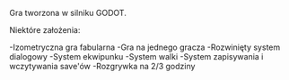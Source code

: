 Gra tworzona w silniku GODOT. 

Niektóre założenia: 

-Izometryczna gra fabularna
-Gra na jednego gracza
-Rozwinięty system dialogowy
-System ekwipunku
-System walki
-System zapisywania i wczytywania save'ów
-Rozgrywka na 2/3 godziny


